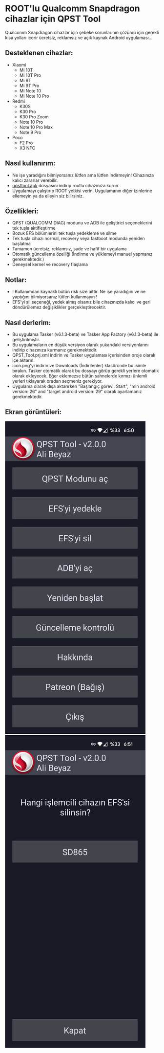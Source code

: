 # ROOT'lu Qualcomm Snapdragon cihazlar için QPST Tool  
Qualcomm Snapdragon cihazlar için şebeke sorunlarının çözümü için gerekli kısa yolları içerir ücretsiz, reklamsız ve açık kaynak Android uygulaması...  

## Desteklenen cihazlar:  
- Xiaomi  
  - Mi 10T
  - Mi 10T Pro 
  - Mi 9T
  - Mi 9T Pro
  - Mi Note 10
  - Mi Note 10 Pro
- Redmi
  - K30S
  - K30 Pro
  - K30 Pro Zoom
  - Note 10 Pro
  - Note 10 Pro Max  
  - Note 9 Pro  
- Poco  
  - F2 Pro
  - X3 NFC
  
## Nasıl kullanırım:
- Ne işe yaradığını bilmiyorsanız lütfen ama lütfen indirmeyin! Cihazınıza kalıcı zararlar verebilir.
- [qpsttool.apk](https://github.com/symbuzzer/android-qpst-tool/releases/latest/download/qpsttool.apk) dosyasını indirip rootlu cihazınıza kurun.  
- Uygulamayı çalıştırıp ROOT yetkisi verin. Uygulamanın diğer izinlerine ellemeyin ya da elleyin siz bilirsiniz. 

## Özellikleri:  
- QPST (QUALCOMM DIAG) modunu ve ADB ile geliştirici seçeneklerini tek tuşla aktifleştirme    
- Bozuk EFS bölümlerini tek tuşla yedekleme ve silme   
- Tek tuşla cihazı normal, recovery veya fastboot modunda yeniden başlatma
- Tamamen ücretsiz, reklamsız, sade ve hafif bir uygulama
- Otomatik güncelleme özelliği (İndirme ve yüklemeyi manuel yapmanız gerekmektedir.)
- Deneysel kernel ve recovery flaşlama

## Notlar:    
- ! Kullanımdan kaynaklı bütün risk size aittir. Ne işe yaradığını ve ne yaptığını bilmiyorsanız lütfen kullanmayın !  
- EFS'yi sil seçeneği, yedek almış olsanız bile cihazınızda kalıcı ve geri döndürülemez değişiklikler gerçekleştirecektir. 
  
## Nasıl derlerim:  
- Bu uygulama Tasker (v6.1.3-beta) ve Tasker App Factory (v6.1.3-beta) ile geliştirilmiştir.  
- Bu uygulamaların en düşük versiyon olarak yukarıdaki versiyonlarını indirip cihazınıza kurmanız gerekmektedir.    
- QPST_Tool.prj.xml indirin ve Tasker uygulaması içerisinden proje olarak içe aktarın.  
- icon.png'yi indirin ve Downloads (İndirilenler) klasöründe bu isimle bırakın. Tasker otomatik olarak bu dosyayı görüp gerekli yerlere otomatik olarak ekleyecek. Eğer eklemezse bütün sahnelerde kırmızı ünlemli yerleri tıklayarak oradan seçmeniz gerekiyor.  
- Uygulama olarak dışa aktarırken "Başlangıç görevi: Start", "min android version: 26" and "target android version: 29" olarak ayarlamanız gerekmektedir.
  
## Ekran görüntüleri:
![](https://github.com/symbuzzer/android-qpst-tool/blob/main/screenshot1.jpg?raw=true)
![](https://github.com/symbuzzer/android-qpst-tool/blob/main/screenshot2.jpg?raw=true)


